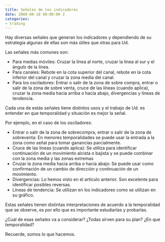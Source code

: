 ```yaml
---
title: Señales de los indicadores
date: 2008-08-18 08:00:00 Z
categories:
- trading
---
```


Hay diversas señales que generan los indicadores y dependiendo de su estrategia algunas de ellas son más útiles que otras para Ud.

Las señales más comunes son:

- Para medias móviles: Cruzar la línea al norte, cruzar la línea al sur y el ángulo de la línea.
- Para canales: Rebote en la cota superior del canal, rebote en la cota inferior del canal y cruzar la zona media del canal.
- Para los osciladores: Entrar o salir  de la zona de sobre compra, entrar o salir de la zona de sobre venta, cruce de las líneas (cuando aplica), cruzar la zona media hacia arriba o hacia abajo, divergencias y líneas de tendencia.

Cada una de estás señales tiene distintos usos y el trabajo de Ud. es entender en que temporalidad y situación es mejor la señal.

Por ejemplo, en el caso de los osciladores:

- Entrar o salir  de la zona de sobrecompra, entrar o salir de la zona de sobreventa: En menores temporalidades se puede usar la entrada a la zona como señal para tomar ganancias parcialmente.
- Cruce de las líneas (cuando aplica): Se utiliza para identificar continuación de un movimiento alcista o bajista y se puede combinar con la zona media y las zonas extremas
- Cruzar la zona media hacia arriba o hacia abajo: Se puede usar como confirmación de un cambio de dirección y continuación de un movimiento.
- Divergencias: Lo hemos visto en el artículo anterior. Son excelente para identificar posibles reversas.
- Líneas de tendencia: Se utilizan en los indicadores como se utilizan en su gráfico.

Estas señales tienen distintas interpretaciones de acuerdo a la temporalidad que se observe, es por ello que es importante estudiarlas y probarlas.

¿Cual de esas señales va a considerar? ¿Todas sirven para su plan? ¿En que temporalidad?

Recuerde, somos lo que hacemos.
